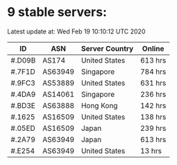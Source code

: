 # 9 stable servers:

Latest update at: Wed Feb 19 10:10:12 UTC 2020

| ID | ASN | Server Country | Online |
| -- | --- | -------------- | ------ |
| #.D09B | AS174 | United States | 613 hrs |
| #.7F1D | AS63949 | Singapore | 784 hrs |
| #.9FC3 | AS53889 | United States | 631 hrs |
| #.4DA9 | AS14061 | Singapore | 236 hrs |
| #.BD3E | AS63888 | Hong Kong | 142 hrs |
| #.1625 | AS16509 | United States | 138 hrs |
| #.05ED | AS16509 | Japan | 239 hrs |
| #.2A79 | AS63949 | Japan | 613 hrs |
| #.E254 | AS63949 | United States | 13 hrs |

